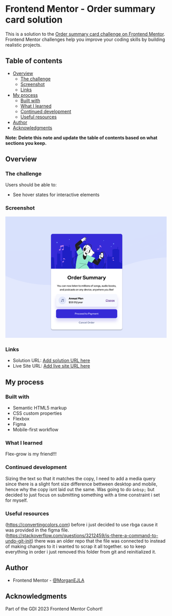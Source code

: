 # Frontend Mentor - Order summary card solution

This is a solution to the [Order summary card challenge on Frontend Mentor](https://www.frontendmentor.io/challenges/order-summary-component-QlPmajDUj). Frontend Mentor challenges help you improve your coding skills by building realistic projects. 

## Table of contents

- [Overview](#overview)
  - [The challenge](#the-challenge)
  - [Screenshot](#screenshot)
  - [Links](#links)
- [My process](#my-process)
  - [Built with](#built-with)
  - [What I learned](#what-i-learned)
  - [Continued development](#continued-development)
  - [Useful resources](#useful-resources)
- [Author](#author)
- [Acknowledgments](#acknowledgments)

**Note: Delete this note and update the table of contents based on what sections you keep.**

## Overview

### The challenge

Users should be able to:

- See hover states for interactive elements

### Screenshot

![](./fem-summary-cmp-screenshot.png)


### Links

- Solution URL: [Add solution URL here](https://your-solution-url.com)
- Live Site URL: [Add live site URL here](https://your-live-site-url.com)

## My process

### Built with

- Semantic HTML5 markup
- CSS custom properties
- Flexbox
- Figma
- Mobile-first workflow



### What I learned

Flex-grow is my friend!!!

### Continued development

Sizing the text so that it matches the copy, I need to add a media query since there is a slight font size difference bettween desktop and mobile, hence why the copy isnt laid out the same. Was going to do ``&nbsp;`` but decided to just focus on submitting something with a time constraint i set for myself. 

### Useful resources

(https://convertingcolors.com)
before i just decided to use rbga cause it was provided in the figma file. 
(https://stackoverflow.com/questions/3212459/is-there-a-command-to-undo-git-init)
there was an older repo that the file was connected to instead of making changes to it i wanted to scrap it all together. so to keep everything in order i just removed this folder from git and reinitialized it. 

## Author


- Frontend Mentor - [@MorganEJLA](https://www.frontendmentor.io/profile/@MorganEJLA)



## Acknowledgments

Part of the GDI 2023 Frontend Mentor Cohort! 